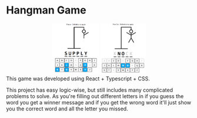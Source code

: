 # Hangman Game

<div align='center' display='flex' flex-direction='row'>
<img src='./src/assets/hangman_game_img_win.png' width=25% height=25% >
<img src='./src/assets/hangman_game_img_lose.png' width=24.7% height=24.7%>
</div>
This game was developed using React + Typescript + CSS.

This project has easy logic-wise, but still includes many complicated problems to solve. As you're filling out different
letters in if you guess the word you get a winner message and if you get the wrong word it'll just show you the correct word and all the letter you missed.
